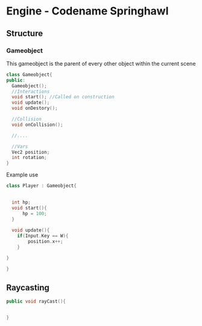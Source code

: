 # Engine - Codename Springhawl

## Structure
### Gameobject
This gameobject is the parent of every other object within the current scene

```c++
class Gameobject{
public:
  Gameobject();
  //Interactions
  void start(); //Called on construction
  void update();
  void onDestory();

  //Collision
  void onCollision();

  //....

  //Vars
  Vec2 position;
  int rotation;
}
```

Example use
```c++
class Player : Gameobject{

  
  int hp;
  void start(){
      hp = 100;
  }
  
  void update(){
    if(Input.Key == W){
        position.x++;
    }

}

}
```

## Raycasting

```c++
public void rayCast(){


}
```

